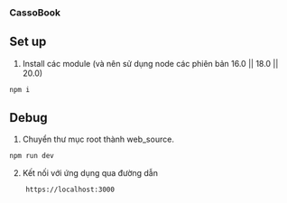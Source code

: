 ### CassoBook

## Set up
1. Install các module (và nên sử dụng node các phiên bản 16.0 || 18.0 || 20.0)
```cmd
npm i 
```
## Debug
1. Chuyển thư mục root thành web_source. 
```cmd
npm run dev
```
2. Kết nối với ứng dụng qua đường dẫn
```url
	https://localhost:3000
```
